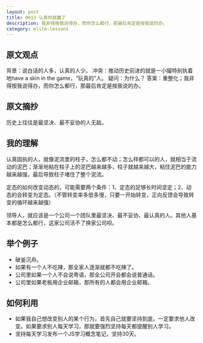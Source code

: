 ```yaml
---
layout: post
title: 0913 认真你就赢了
description: 我非得按我说得办，而你怎么都行，那最后肯定是按我说的办。
category: elite-lessons
---
```


## 原文观点
背景：说白话的人多，认真的人少。
冲突：推动历史前进的就是一小撮特别执着地have a skin in the game，“玩真的”人。
疑问：为什么？
答案：重整化；我非得按我说得办，而你怎么都行，那最后肯定是按我说的办。

## 原文摘抄
历史上往往是最坚决、最不妥协的人无敌。

## 我的理解
认真固执的人，就像泥流里的柱子，怎么都不动；怎么样都可以的人，就相当于流动的泥巴；渐渐地粘在柱子上的泥巴越来越多，柱子就越来越大，粘住泥巴的能力越来越强，最后导致柱子堵住了整个泥流。

定态的如何改变动态的，可能需要两个条件：1、定态的足够长时间坚定；2、动态的会转变为定态。（不管转变率多低多慢，只要一开始转变，正向反馈会导致转变的循环越来越强）

领导人，就应该是一个公司一个团队里最坚决、最不妥协、最认真的人。其他人基本都是怎么都行，这家公司活不了换家公司呗。

## 举个例子
- 破釜沉舟。
- 如果有一个人不吃辣，那全家人逐渐就都不吃辣了。
- 公司里如果一个人不会说粤语，那全公司开会都会说普通话。
- 公司里如果老板用企业邮箱，那所有的人都会用企业邮箱。

## 如何利用
- 如果我自己想改变别人的某个行为，首先自己就要坚持到底，一定要求他人改变。如果要求别人每天学习，那就要强烈坚持每天都提醒别人学习。
- 坚持每天学习发布一个JS学习概念笔记，坚持30天。
